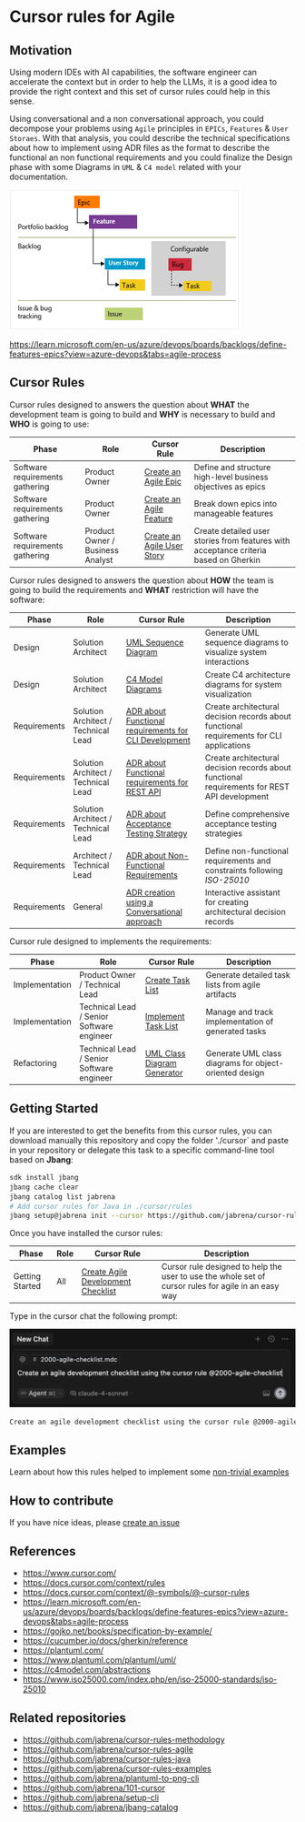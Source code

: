 # Cursor rules for Agile

## Motivation

Using modern IDEs with AI capabilities, the software engineer can accelerate the context but in order to help the LLMs, it is a good idea to provide the right context and this set of cursor rules could help in this sense.

Using conversational and a non conversational approach, you could decompose your problems using `Agile` principles in `EPICs`, `Features` & `User Storaes`. With that analysis, you could describe the technical specifications about how to implement using ADR files as the format to describe the functional an non functional requirements and you could finalize the Design phase with some Diagrams in `UML` & `C4 model` related with your documentation. 

[![](./docs/agile-hierarchy.png)](
https://learn.microsoft.com/en-us/azure/devops/boards/backlogs/define-features-epics?view=azure-devops&tabs=agile-process)

https://learn.microsoft.com/en-us/azure/devops/boards/backlogs/define-features-epics?view=azure-devops&tabs=agile-process

## Cursor Rules

Cursor rules designed to answers the question about **WHAT** the development team is going to build and **WHY** is necessary to build and **WHO** is going to use:

| Phase | Role | Cursor Rule | Description |
|-------|------|-------------|-------------|
| Software requirements gathering | Product Owner | [Create an Agile Epic](.cursor/rules/2001-agile-create-an-epic.mdc) | Define and structure high-level business objectives as epics |
| Software requirements gathering | Product Owner | [Create an Agile Feature](.cursor/rules/2002-agile-create-features-from-epics.mdc) | Break down epics into manageable features |
| Software requirements gathering | Product Owner / Business Analyst | [Create an Agile User Story](.cursor/rules/2003-agile-create-user-story.mdc) | Create detailed user stories from features with acceptance criteria based on Gherkin |

Cursor rules designed to answers the question about **HOW** the team is going to build the requirements and **WHAT** restriction will have the software:

| Phase | Role | Cursor Rule | Description |
|-------|------|-------------|-------------|
| Design | Solution Architect | [UML Sequence Diagram](.cursor/rules/2004-uml-sequence-diagram-about-solution.mdc) | Generate UML sequence diagrams to visualize system interactions |
| Design | Solution Architect | [C4 Model Diagrams](.cursor/rules/2005-c4-diagrams-about-solution.mdc) | Create C4 architecture diagrams for system visualization |
| Requirements | Solution Architect / Technical Lead | [ADR about Functional requirements for CLI Development](.cursor/rules/2006-adr-create-functional-requirements-for-cli-development.mdc) | Create architectural decision records about functional requirements for CLI applications |
| Requirements | Solution Architect / Technical Lead | [ADR about Functional requirements for REST API](.cursor/rules/2006-adr-create-functional-requirements-for-rest-api-development.mdc) | Create architectural decision records about functional requirements for REST API development |
| Requirements | Solution Architect / Technical Lead | [ADR about Acceptance Testing Strategy](.cursor/rules/2007-adr-create-acceptance-testing-strategy.mdc) | Define comprehensive acceptance testing strategies |
| Requirements | Architect / Technical Lead | [ADR about Non-Functional Requirements](.cursor/rules/2008-adr-create-non-functional-requirements-decisions.mdc) | Define non-functional requirements and constraints following *ISO-25010* |
| Requirements | General | [ADR creation using a Conversational approach](.cursor/rules/2300-adr-conversational-assistant.mdc) | Interactive assistant for creating architectural decision records |

Cursor rule designed to implements the requirements:

| Phase | Role | Cursor Rule | Description |
|-------|------|-------------|-------------|
| Implementation | Product Owner / Technical Lead | [Create Task List](.cursor/rules/2100-create-task-list.mdc) | Generate detailed task lists from agile artifacts |
| Implementation | Technical Lead / Senior Software engineer | [Implement Task List](.cursor/rules/2101-implement-task-list.mdc) | Manage and track implementation of generated tasks |
| Refactoring | Technical Lead / Senior Software engineer | [UML Class Diagram Generator](.cursor/rules/2200-uml-class-diagram-mdc) | Generate UML class diagrams for object-oriented design |

## Getting Started

If you are interested to get the benefits from this cursor rules, you can download manually this repository and copy the folder './cursor` and paste in your repository or delegate this task to a specific command-line tool based on **Jbang**:

```bash
sdk install jbang
jbang cache clear
jbang catalog list jabrena
# Add cursor rules for Java in ./cursor/rules
jbang setup@jabrena init --cursor https://github.com/jabrena/cursor-rules-agile
```

Once you have installed the cursor rules:

| Phase | Role | Cursor Rule | Description |
|-------|------|-------------|-------------|
| Getting Started | All | [Create Agile Development Checklist](.cursor/rules/2000-agile-checklist.mdc) | Cursor rule designed to help the user to use the whole set of cursor rules for agile in an easy way |

Type in the cursor chat the following prompt:

![](./docs/getting-started-prompt.png)

```bash
Create an agile development checklist using the cursor rule @2000-agile-checklist
```

## Examples 

Learn about how this rules helped to implement some [non-trivial examples](https://github.com/jabrena/cursor-rules-examples)

## How to contribute

If you have nice ideas, please [create an issue](https://github.com/jabrena/cursor-rules-agile/issues)

## References

- https://www.cursor.com/
- https://docs.cursor.com/context/rules
- https://docs.cursor.com/context/@-symbols/@-cursor-rules
- https://learn.microsoft.com/en-us/azure/devops/boards/backlogs/define-features-epics?view=azure-devops&tabs=agile-process
- https://gojko.net/books/specification-by-example/
- https://cucumber.io/docs/gherkin/reference
- https://plantuml.com/
- https://www.plantuml.com/plantuml/uml/
- https://c4model.com/abstractions
- https://www.iso25000.com/index.php/en/iso-25000-standards/iso-25010

## Related repositories

- https://github.com/jabrena/cursor-rules-methodology
- https://github.com/jabrena/cursor-rules-agile
- https://github.com/jabrena/cursor-rules-java
- https://github.com/jabrena/cursor-rules-examples
- https://github.com/jabrena/plantuml-to-png-cli
- https://github.com/jabrena/101-cursor
- https://github.com/jabrena/setup-cli
- https://github.com/jabrena/jbang-catalog


